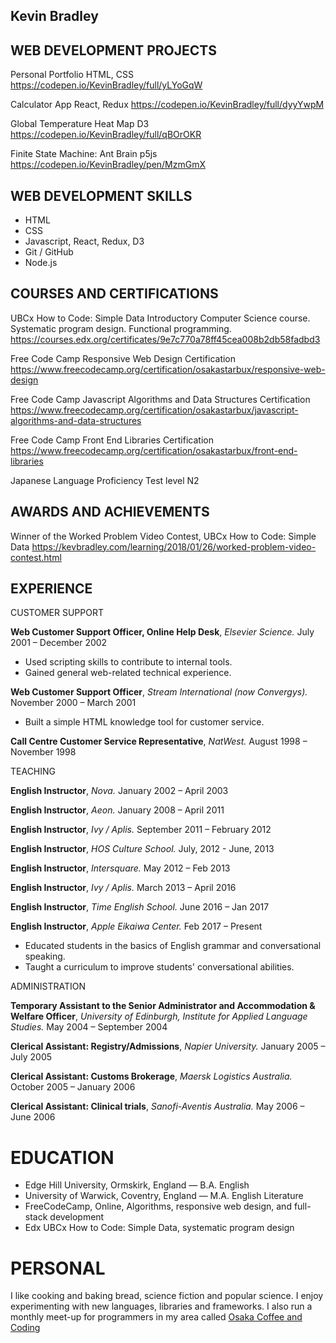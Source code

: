 Kevin Bradley
---------------

WEB DEVELOPMENT PROJECTS
---------------
Personal Portfolio
HTML, CSS
https://codepen.io/KevinBradley/full/yLYoGqW

Calculator App
React, Redux
https://codepen.io/KevinBradley/full/dyyYwpM

Global Temperature Heat Map
D3
https://codepen.io/KevinBradley/full/qBOrOKR

Finite State Machine: Ant Brain
p5js
https://codepen.io/KevinBradley/pen/MzmGmX


WEB DEVELOPMENT SKILLS
---------------
* HTML
* CSS
* Javascript, React, Redux, D3
* Git / GitHub
* Node.js

COURSES AND CERTIFICATIONS
---------------
UBCx How to Code: Simple Data
Introductory Computer Science course. Systematic program design. Functional programming.
https://courses.edx.org/certificates/9e7c770a78ff45cea008b2db58fadbd3

Free Code Camp Responsive Web Design Certification
https://www.freecodecamp.org/certification/osakastarbux/responsive-web-design

Free Code Camp Javascript Algorithms and Data Structures Certification
https://www.freecodecamp.org/certification/osakastarbux/javascript-algorithms-and-data-structures

Free Code Camp Front End Libraries Certification
https://www.freecodecamp.org/certification/osakastarbux/front-end-libraries

Japanese Language Proficiency Test level N2

AWARDS AND ACHIEVEMENTS
---------------
Winner of the Worked Problem Video Contest, UBCx How to Code: Simple Data
https://kevbradley.com/learning/2018/01/26/worked-problem-video-contest.html


EXPERIENCE
----------
CUSTOMER SUPPORT

**Web Customer Support Officer, Online Help Desk**, *Elsevier Science.* July 2001 – December 2002

  * Used scripting skills to contribute to internal tools.
  * Gained general web-related technical experience.

**Web Customer Support Officer**, *Stream International (now Convergys).* November 2000 – March 2001

  * Built a simple HTML knowledge tool for customer service.

**Call Centre Customer Service Representative**, *NatWest.* August 1998 – November 1998

TEACHING

**English Instructor**, *Nova.* January 2002 – April 2003

**English Instructor**, *Aeon.* January 2008 – April 2011

**English Instructor**, *Ivy / Aplis.* September 2011 – February 2012

**English Instructor**, *HOS Culture School.* July, 2012 - June, 2013

**English Instructor**, *Intersquare.* May 2012 – Feb 2013

**English Instructor**, *Ivy / Aplis.* March 2013 – April 2016

**English Instructor**, *Time English School.* June 2016 – Jan 2017

**English Instructor**, *Apple Eikaiwa Center.* Feb 2017 – Present

  * Educated students in the basics of English grammar and conversational speaking.
  * Taught a curriculum to improve students' conversational abilities.

ADMINISTRATION

**Temporary Assistant to the Senior Administrator and Accommodation & Welfare Officer**, *University of Edinburgh, Institute for Applied Language Studies.* May 2004 – September 2004

**Clerical Assistant: Registry/Admissions**, *Napier University.* January 2005 – July 2005

**Clerical Assistant: Customs Brokerage**, *Maersk Logistics Australia.* October 2005 – January 2006

**Clerical Assistant: Clinical trials**, *Sanofi-Aventis Australia.* May 2006 – June 2006

EDUCATION
=========
 - Edge Hill University, Ormskirk, England — B.A. English
 - University of Warwick, Coventry, England — M.A. English Literature
 - FreeCodeCamp, Online, Algorithms, responsive web design, and full-stack development
 - Edx UBCx How to Code: Simple Data, systematic program design 

PERSONAL
========
I like cooking and baking bread, science fiction and popular science. I enjoy experimenting with new languages, libraries and frameworks. I also run a monthly meet-up for programmers in my area called [Osaka Coffee and Coding](https://www.meetup.com/Osaka-Coffee-and-Coding/)
